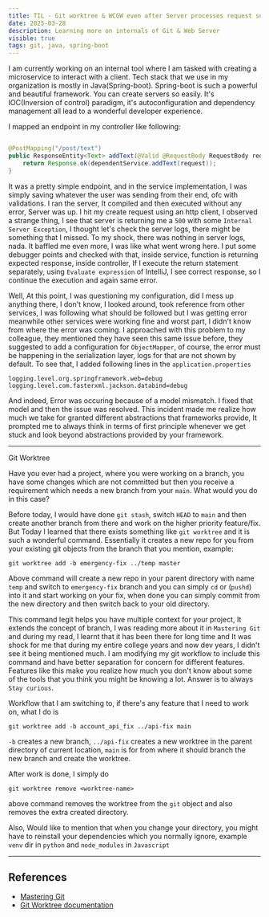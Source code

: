 ```yaml
---
title: TIL - Git worktree & WCGW even after Server processes request sucessfully
date: 2025-03-28
description: Learning more on internals of Git & Web Server 
visible: true
tags: git, java, spring-boot
---
```


I am currently working on an internal tool where I am tasked with creating a microservice to interact with a client. Tech stack that we use in my organization
is mostly in Java(Spring-boot). Spring-boot is such a powerful and beautiful framework. You can create servers so easily. It's IOC(Inversion of
control) paradigm, it's autoconfiguration and dependency management all lead to a wonderful developer experience.

I mapped an endpoint in my controller like following:
```java

@PostMapping("/post/text")
public ResponseEntity<Text> addText(@Valid @RequestBody RequestBody request) {
    return Response.ok(dependentService.addText(request));
}
```
It was a pretty simple endpoint, and in the service implementation, I was simply saving whatever the user was sending from their end, ofc with validations.
I ran the server, It compiled and then executed without any error, Server was up. I hit my create request using an http client, 
I observed a strange thing, I see that server is returning me a `500` with some `Internal Server Exception`, I thought let's check the server logs, there might
be something that I missed.
To my shock, there was nothing in server logs, nada. It baffled me even more, I was like what went wrong here. I put some debugger points and checked with that, inside service, function is returning expected response, inside controller, If I execute the return statement separately, using `Evaluate expression` of IntelliJ, I see correct response, so I continue the execution and again same error.

Well, At this point, I was questioning my configuration, did I mess up anything there, I don't know, I looked around, took reference from other services, I was 
following what should be followed but I was getting error meanwhile other services were working fine and worst part, I didn't know from where the error was coming. I approached with this problem to my colleague, they mentioned they have seen this same issue before, they suggested to add a configuration for `ObjectMapper`, of course, the error must be happening in the serialization layer, logs for that are not shown by default. To see that, I added following lines in the 
`application.properties`
```
logging.level.org.springframework.web=debug
logging.level.com.fasterxml.jackson.databind=debug
```
And indeed, Error was occuring because of a model mismatch. I fixed that model and then the issue was resolved. This incident made me realize how much we take 
for granted different abstractions that frameworks provide, It prompted me to always think in terms of first principle whenever we get stuck and look beyond 
abstractions provided by your framework.

---

Git Worktree

Have you ever had a project, where you were working on a branch, you have some changes which are not committed but then you receive a requirement which needs a new branch from your `main`. What would you do in this case?

Before today, I would have done `git stash`, switch `HEAD` to `main` and then create another branch from there and work on the higher priority feature/fix. 
But Today I learned that there exists something like `git worktree` and it is such a wonderful command. Essentially it creates a new repo for you from your existing git objects from the branch that you mention, example:
```shell
git worktree add -b emergency-fix ../temp master
```
Above command will create a new repo in your parent directory with name `temp` and switch to `emergency-fix` branch and you can simply `cd` or (`pushd`) into it and start working on your fix, when 
done you can simply commit from the new directory and then switch back to your old directory.

This command legit helps you have multiple context for your project, It extends the concept of branch, I was reading more about it in `Mastering Git` and during
my read, I learnt that it has been there for long time and It was shock for me that during my entire college years and now dev years, I didn't see it being 
mentioned much. 
I am modifying my git workflow to include this command and have better separation for concern for different features. Features like this make you realize how much you don't know about some of the tools that you think you might be knowing a lot. Answer is to always `Stay curious`.

Workflow that I am switching to, if there's any feature that I need to work on, what I do is
```shell
git worktree add -b account_api_fix ../api-fix main 
```
`-b` creates a new branch, `../api-fix` creates a new worktree in the parent directory of current location, `main` is for from where it 
should branch the new branch and create the worktree.

After work is done, I simply do
```shell
git worktree remove <worktree-name>
```
above command removes the worktree from the `git` object and also removes the extra created directory.


Also, Would like to mention that when you change your directory, you might have to reinstall your dependencies which you normally ignore, example `venv` dir in `python` and `node_modules` in `Javascript`

---- 

## References

- [Mastering Git](https://www.amazon.in/Mastering-Git-Jakub-Narebski/dp/1783553758)
- [Git Worktree documentation](https://git-scm.com/docs/git-worktree)
